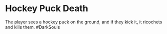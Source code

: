 Hockey Puck Death
=================

The player sees a hockey puck on the ground, and if they kick it, it ricochets and kills them.  #DarkSouls
